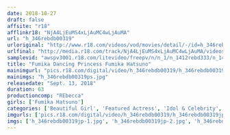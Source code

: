 ```yaml
---
date: 2018-10-27
draft: false
affsite: "r18"
afflinkr18: "NjA4LjEuMS4xLjAuMC4wLjAuMA"
url: "h_346rebdb00319"
urloriginal: "http://www.r18.com/videos/vod/movies/detail/-/id=h_346rebdb00319"
urlfinal: "http://media.r18.com/track/NjA4LjEuMS4xLjAuMC4wLjAuMA/videos/vod/movies/detail/-/id=h_346rebdb00319"
samplevid: "awspv3001.r18.com/litevideo/freepv/n/n_1/n_1412rebd333/n_1412rebd333_dmb_w.mp4"
title: "Fumika Dancing Princess Fumika Hatsuno"
mainimgurl: "pics.r18.com/digital/video/h_346rebdb00319/h_346rebdb00319ps.jpg"
mainimgs: "h_346rebdb00319ps.jpg"
releasedate: "Sept. 13, 2018"
duration: 63
productioncomp: "REbecca"
girls: ['Fumika Hatsuno']
categories: ['Beautiful Girl', 'Featured Actress', 'Idol & Celebrity', 'Idol Video', 'Hi-Def']
imgurls: ['pics.r18.com/digital/video/h_346rebdb00319/h_346rebdb00319jp-1.jpg', 'pics.r18.com/digital/video/h_346rebdb00319/h_346rebdb00319jp-2.jpg', 'pics.r18.com/digital/video/h_346rebdb00319/h_346rebdb00319jp-3.jpg', 'pics.r18.com/digital/video/h_346rebdb00319/h_346rebdb00319jp-4.jpg', 'pics.r18.com/digital/video/h_346rebdb00319/h_346rebdb00319jp-5.jpg', 'pics.r18.com/digital/video/h_346rebdb00319/h_346rebdb00319jp-6.jpg', 'pics.r18.com/digital/video/h_346rebdb00319/h_346rebdb00319jp-7.jpg', 'pics.r18.com/digital/video/h_346rebdb00319/h_346rebdb00319jp-8.jpg', 'pics.r18.com/digital/video/h_346rebdb00319/h_346rebdb00319jp-9.jpg', 'pics.r18.com/digital/video/h_346rebdb00319/h_346rebdb00319jp-10.jpg', 'pics.r18.com/digital/video/h_346rebdb00319/h_346rebdb00319jp-11.jpg', 'pics.r18.com/digital/video/h_346rebdb00319/h_346rebdb00319jp-12.jpg', 'pics.r18.com/digital/video/h_346rebdb00319/h_346rebdb00319jp-13.jpg', 'pics.r18.com/digital/video/h_346rebdb00319/h_346rebdb00319jp-14.jpg', 'pics.r18.com/digital/video/h_346rebdb00319/h_346rebdb00319jp-15.jpg', 'pics.r18.com/digital/video/h_346rebdb00319/h_346rebdb00319jp-16.jpg', 'pics.r18.com/digital/video/h_346rebdb00319/h_346rebdb00319jp-17.jpg', 'pics.r18.com/digital/video/h_346rebdb00319/h_346rebdb00319jp-18.jpg', 'pics.r18.com/digital/video/h_346rebdb00319/h_346rebdb00319jp-19.jpg', 'pics.r18.com/digital/video/h_346rebdb00319/h_346rebdb00319jp-20.jpg']
imgs: ['h_346rebdb00319jp-1.jpg', 'h_346rebdb00319jp-2.jpg', 'h_346rebdb00319jp-3.jpg', 'h_346rebdb00319jp-4.jpg', 'h_346rebdb00319jp-5.jpg', 'h_346rebdb00319jp-6.jpg', 'h_346rebdb00319jp-7.jpg', 'h_346rebdb00319jp-8.jpg', 'h_346rebdb00319jp-9.jpg', 'h_346rebdb00319jp-10.jpg', 'h_346rebdb00319jp-11.jpg', 'h_346rebdb00319jp-12.jpg', 'h_346rebdb00319jp-13.jpg', 'h_346rebdb00319jp-14.jpg', 'h_346rebdb00319jp-15.jpg', 'h_346rebdb00319jp-16.jpg', 'h_346rebdb00319jp-17.jpg', 'h_346rebdb00319jp-18.jpg', 'h_346rebdb00319jp-19.jpg', 'h_346rebdb00319jp-20.jpg']
---
```

